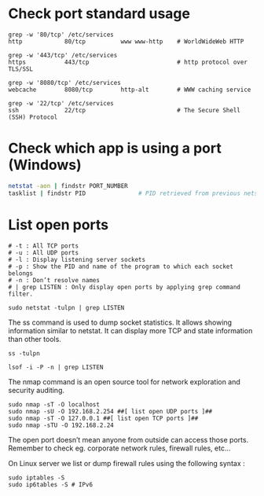 # Check port standard usage

```
grep -w '80/tcp' /etc/services
http            80/tcp          www www-http    # WorldWideWeb HTTP

grep -w '443/tcp' /etc/services
https           443/tcp                         # http protocol over TLS/SSL

grep -w '8080/tcp' /etc/services
webcache        8080/tcp        http-alt        # WWW caching service

grep -w '22/tcp' /etc/services
ssh             22/tcp                          # The Secure Shell (SSH) Protocol
```

# Check which app is using a port (Windows)

```sh
netstat -aon | findstr PORT_NUMBER
tasklist | findstr PID               # PID retrieved from previous netstat command
```

# List open ports

```
# -t : All TCP ports
# -u : All UDP ports
# -l : Display listening server sockets
# -p : Show the PID and name of the program to which each socket belongs
# -n : Don’t resolve names
# | grep LISTEN : Only display open ports by applying grep command filter.

sudo netstat -tulpn | grep LISTEN
```

The ss command is used to dump socket statistics. It allows showing information similar to netstat. It can display more TCP and state information than other tools.
```
ss -tulpn
```

```
lsof -i -P -n | grep LISTEN
```

The nmap command is an open source tool for network exploration and security auditing.
```
sudo nmap -sT -O localhost
sudo nmap -sU -O 192.168.2.254 ##[ list open UDP ports ]##
sudo nmap -sT -O 127.0.0.1 ##[ list open TCP ports ]##
sudo nmap -sTU -O 192.168.2.24
```


The open port doesn’t mean anyone from outside can access those ports. Remember to check eg. corporate network rules, firewall rules, etc...

On Linux server we list or dump firewall rules using the following syntax :
```
sudo iptables -S
sudo ip6tables -S # IPv6
```
